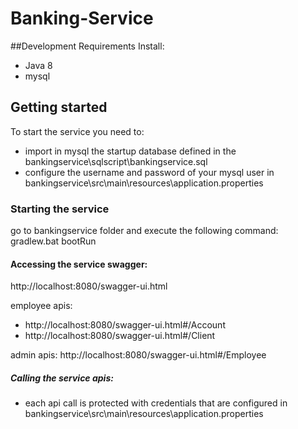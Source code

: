 # Banking-Service

##Development Requirements
Install:
- Java 8
- mysql 

## Getting started

To start the service you need to:
- import in mysql the startup database defined in the bankingservice\sqlscript\bankingservice.sql
- configure the username and password of your mysql user in bankingservice\src\main\resources\application.properties

### Starting the service

go to bankingservice folder and execute the following command: 
gradlew.bat bootRun

#### Accessing the service swagger:
http://localhost:8080/swagger-ui.html

employee apis: 
- http://localhost:8080/swagger-ui.html#/Account
- http://localhost:8080/swagger-ui.html#/Client

admin apis:
http://localhost:8080/swagger-ui.html#/Employee

##### Calling the service apis:
- each api call is protected with credentials that are configured in bankingservice\src\main\resources\application.properties

